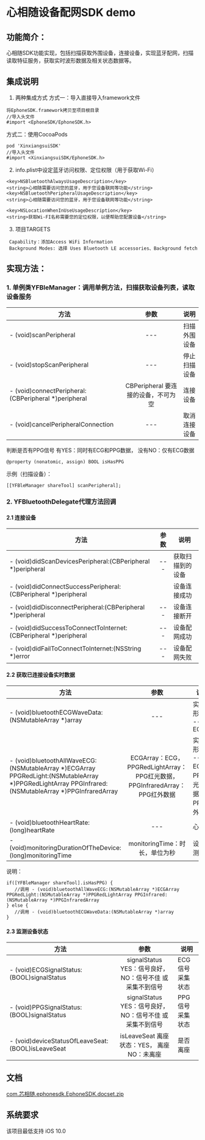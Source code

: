 # 心相随设备配网SDK demo
 
## 功能简介：
   心相随SDK功能实现，包括扫描获取外围设备，连接设备，实现蓝牙配网，扫描读取特征服务，获取实时波形数据及相关状态数据等。
   
   
## 集成说明
1. 两种集成方式 
方式一：导入直接导入framework文件
```
将EphoneSDK.framework拷贝至项目根目录
//导入头文件
#import <EphoneSDK/EphoneSDK.h>
```
方式二：使用CocoaPods
```
pod 'XinxiangsuiSDK'
//导入头文件
#import <XinxiangsuiSDK/EphoneSDK.h>
```

2. info.plist中设定蓝牙访问权限、定位权限（用于获取Wi-Fi）
```
<key>NSBluetoothAlwaysUsageDescription</key>
<string>心相随需要访问您的蓝牙，用于您设备联网等功能</string>
<key>NSBluetoothPeripheralUsageDescription</key>
<string>心相随需要访问您的蓝牙，用于您设备联网等功能</string>

<key>NSLocationWhenInUseUsageDescription</key>
<string>获取Wi-FI名称需要您的定位权限，以便帮助您配置设备</string>
```

3. 项目TARGETS
```
 Capability：添加Access WiFi Information
 Background Modes: 选择 Uses Bluetooth LE accessories、Background fetch
 ```


   
## 实现方法：
### 1. 单例类YFBleManager：调用单例方法，扫描获取设备列表，读取设备服务

|方法|参数|说明|
|-------------|:-------------:|-----|
| - (void)scanPeripheral                                 |---| 扫描外围设备 |
| - (void)stopScanPeripheral                             |---| 停止扫描设备 |
| - (void)connectPeripheral:(CBPeripheral *)peripheral   |CBPeripheral 要连接的设备，不可为空| 连接设备 |
| - (void)cancelPeripheralConnection                     |---| 取消连接设备 |



判断是否有PPG信号  有YES：同时有ECG和PPG数据， 没有NO：仅有ECG数据
```
@property (nonatomic, assign) BOOL isHasPPG
```

示例（扫描设备）：
```
[[YFBleManager shareTool] scanPeripheral];
```




### 2. YFBluetoothDelegate代理方法回调

#### 2.1 连接设备
|方法|参数|说明|
|-------------|:-------------:|-----|
| - (void)didScanDevicesPeripheral:(CBPeripheral *)peripheral                             |---| 获取扫描到的设备 |
| - (void)didConnectSuccessPeripheral:(CBPeripheral *)peripheral   || 设备连接成功 |
| - (void)didDisconnectPeripheral:(CBPeripheral *)peripheral                    |---| 设备连接断开 |
| - (void)didSuccessToConnectToInternet:(CBPeripheral *)peripheral                              |---| 设备配网成功 |
| - (void)didFailToConnectToInternet:(NSString *)error                               |---| 设备配网失败 |


#### 2.2 获取已连接设备实时数据
|方法|参数|说明|
|-------------|:-------------:|-----|
| - (void)bluetoothECGWaveData:(NSMutableArray *)array                            |---| 实时波形数据 --- ECG |
| - (void)bluetoothAllWaveECG:(NSMutableArray *)ECGArray PPGRedLight:(NSMutableArray *)PPGRedLightArray PPGInfrared:(NSMutableArray *)PPGInfraredArray  |ECGArray：ECG，PPGRedLightArray：PPG红光数据，PPGInfraredArray：PPG红外数据| 实时波形数据 --- ECG、PPG红光数据、PPG红外数据 |
| - (void)bluetoothHeartRate: (long)heartRate                   |---| 心率 |
| - (void)monitoringDurationOfTheDevice:(long)monitoringTime                            |monitoringTime：时长，单位为秒| 设备监测时长 |

说明：
```
if([YFBleManager shareTool].isHasPPG) {
   //调用 - (void)bluetoothAllWaveECG:(NSMutableArray *)ECGArray PPGRedLight:(NSMutableArray *)PPGRedLightArray PPGInfrared:(NSMutableArray *)PPGInfraredArray  
} else {
   //调用 - (void)bluetoothECGWaveData:(NSMutableArray *)array
}
```

#### 2.3 监测设备状态
|方法|参数|说明|
|-------------|:-------------:|-----|
| - (void)ECGSignalStatus:(BOOL)signalStatus                              |signalStatus  YES：信号良好， NO：信号不佳 或 采集不到信号| ECG信号采集状态 |
| - (void)PPGSignalStatus:(BOOL)signalStatus                  |signalStatus  YES：信号良好， NO：信号不佳 或 采集不到信号| PPG信号采集状态 |
| - (void)deviceStatusOfLeaveSeat:(BOOL)isLeaveSeat                |isLeaveSeat 离座状态：YES， 离座 NO：未离座  | 是否离座 |
  
  
## 文档
[com.芯相随.ephonesdk.EphoneSDK.docset.zip](https://github.com/wlz0610/EphoneSDKTestDemo/files/7553283/com.ephonesdk.EphoneSDK.docset.zip)
   
## 系统要求
该项目最低支持 iOS 10.0






